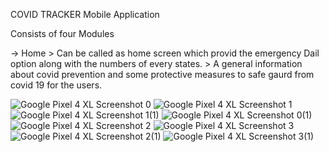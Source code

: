 COVID TRACKER Mobile Application

Consists of four Modules 

 -> Home 
        > Can be called as home screen which provid the emergency Dail option along with the numbers of every states.
        > A general information about covid prevention and some protective measures to safe gaurd from covid 19 for the users.



![Google Pixel 4 XL Screenshot 0](https://user-images.githubusercontent.com/98322945/152154907-1fb20887-340b-438b-9672-dae821979421.png)
![Google Pixel 4 XL Screenshot 1](https://user-images.githubusercontent.com/98322945/152154933-f0ec98ae-25cb-4a73-bad3-576d3d50d602.png)
![Google Pixel 4 XL Screenshot 1(1)](https://user-images.githubusercontent.com/98322945/152154969-76dd7d1a-ab52-4bf6-943d-a5aa4e300a5a.png)
![Google Pixel 4 XL Screenshot 0(1)](https://user-images.githubusercontent.com/98322945/152154990-f8cf5668-04fc-4d3d-b242-1c8eb38055b5.png)
![Google Pixel 4 XL Screenshot 2](https://user-images.githubusercontent.com/98322945/152155042-a1fa4530-0a1e-4b2c-ab85-13f5d4b1569f.png)
![Google Pixel 4 XL Screenshot 3](https://user-images.githubusercontent.com/98322945/152155049-a4b6baae-ab42-4d9c-921e-ccf935bed449.png)
![Google Pixel 4 XL Screenshot 2(1)](https://user-images.githubusercontent.com/98322945/152155061-73417086-3328-4ec2-bed5-c749a1a2a6c5.png)
![Google Pixel 4 XL Screenshot 3(1)](https://user-images.githubusercontent.com/98322945/152155074-a47336e9-7c41-4067-9d8a-05021062a536.png)
